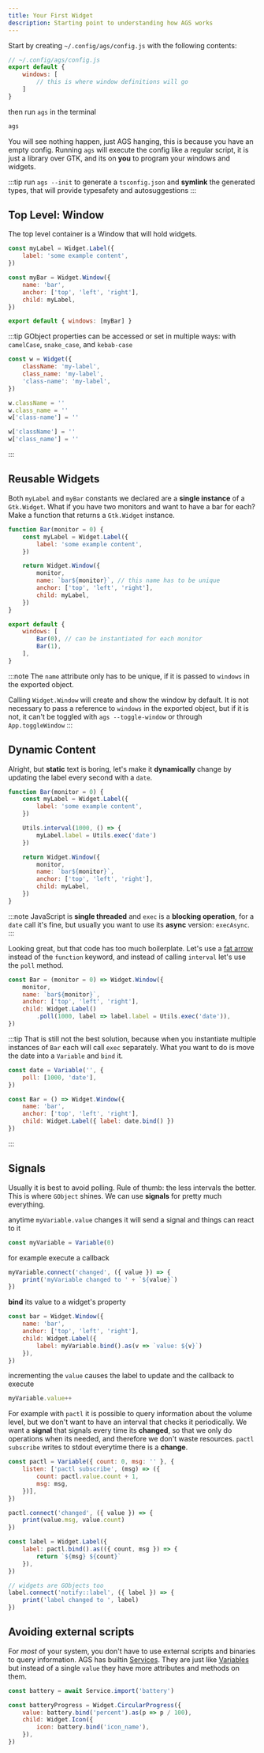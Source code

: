 ```yaml
---
title: Your First Widget
description: Starting point to understanding how AGS works
---
```


Start by creating `~/.config/ags/config.js` with the following contents:

```js
// ~/.config/ags/config.js
export default {
    windows: [
        // this is where window definitions will go
    ]
}
```

then run `ags` in the terminal

```bash
ags
```

You will see nothing happen, just AGS hanging,
this is because you have an empty config.
Running `ags` will execute the config like a regular script,
it is just a library over GTK, and its on **you** to program your windows and widgets.

:::tip
run `ags --init` to generate a `tsconfig.json` and **symlink** the generated types,
that will provide typesafety and autosuggestions
:::

## Top Level: Window

The top level container is a Window that will hold widgets.

```js
const myLabel = Widget.Label({
    label: 'some example content',
})

const myBar = Widget.Window({
    name: 'bar',
    anchor: ['top', 'left', 'right'],
    child: myLabel,
})

export default { windows: [myBar] }
```

:::tip
GObject properties can be accessed or set in multiple ways:
with `camelCase`, `snake_case`, and `kebab-case`

```js
const w = Widget({
    className: 'my-label',
    class_name: 'my-label',
    'class-name': 'my-label',
})

w.className = ''
w.class_name = ''
w['class-name'] = ''

w['className'] = ''
w['class_name'] = ''
```

:::

## Reusable Widgets

Both `myLabel` and `myBar` constants we declared are a **single instance**
of a `Gtk.Widget`. What if you have two monitors and want to have
a bar for each? Make a function that returns a `Gtk.Widget` instance.

```js
function Bar(monitor = 0) {
    const myLabel = Widget.Label({
        label: 'some example content',
    })

    return Widget.Window({
        monitor,
        name: `bar${monitor}`, // this name has to be unique
        anchor: ['top', 'left', 'right'],
        child: myLabel,
    })
}

export default {
    windows: [
        Bar(0), // can be instantiated for each monitor
        Bar(1),
    ],
}
```

:::note
The `name` attribute only has to be unique,
if it is passed to `windows` in the exported object.

Calling `Widget.Window` will create and show the window by default.
It is not necessary to pass a reference to `windows` in
the exported object, but if it is not,
it can't be toggled with `ags --toggle-window` or through `App.toggleWindow`
:::

## Dynamic Content

Alright, but **static** text is boring, let's make it **dynamically** change by updating the label every second with a `date`.

```js
function Bar(monitor = 0) {
    const myLabel = Widget.Label({
        label: 'some example content',
    })

    Utils.interval(1000, () => {
        myLabel.label = Utils.exec('date')
    })

    return Widget.Window({
        monitor,
        name: `bar${monitor}`,
        anchor: ['top', 'left', 'right'],
        child: myLabel,
    })
}
```

:::note
JavaScript is **single threaded** and `exec` is a **blocking operation**,
for a `date` call it's fine, but usually you want to use its **async** version: `execAsync`.
:::

Looking great, but that code has too much boilerplate.
Let's use a [fat arrow](https://developer.mozilla.org/en-US/docs/Web/JavaScript/Reference/Functions/Arrow_functions)
instead of the `function` keyword, and instead of calling `interval`
let's use the `poll` method.

```js
const Bar = (monitor = 0) => Widget.Window({
    monitor,
    name: `bar${monitor}`,
    anchor: ['top', 'left', 'right'],
    child: Widget.Label()
        .poll(1000, label => label.label = Utils.exec('date')),
})
```

:::tip
That is still not the best solution, because when you instantiate multiple
instances of `Bar` each will call `exec` separately.
What you want to do is move the date into a `Variable` and `bind` it.

```js
const date = Variable('', {
    poll: [1000, 'date'],
})

const Bar = () => Widget.Window({
    name: 'bar',
    anchor: ['top', 'left', 'right'],
    child: Widget.Label({ label: date.bind() })
})
```

:::

## Signals

Usually it is best to avoid polling. Rule of thumb: the less intervals the better.
This is where `GObject` shines. We can use **signals** for pretty much everything.

anytime `myVariable.value` changes it will send a signal
and things can react to it

```js
const myVariable = Variable(0)
```

for example execute a callback

```js
myVariable.connect('changed', ({ value }) => {
    print('myVariable changed to ' + `${value}`)
})
```

**bind** its value to a widget's property

```js
const bar = Widget.Window({
    name: 'bar',
    anchor: ['top', 'left', 'right'],
    child: Widget.Label({
        label: myVariable.bind().as(v => `value: ${v}`)
    }),
})

```

incrementing the `value` causes the label to update and the callback to execute

```js
myVariable.value++
```

For example with `pactl` it is possible to query information about the volume level,
but we don't want to have an interval that checks it periodically.
We want a **signal** that signals every time its **changed**,
so that we only do operations when its needed, and therefore we don't waste resources.
`pactl subscribe` writes to stdout everytime there is a **change**.

```js
const pactl = Variable({ count: 0, msg: '' }, {
    listen: ['pactl subscribe', (msg) => ({
        count: pactl.value.count + 1,
        msg: msg,
    })],
})

pactl.connect('changed', ({ value }) => {
    print(value.msg, value.count)
})

const label = Widget.Label({
    label: pactl.bind().as(({ count, msg }) => {
        return `${msg} ${count}`
    }),
})

// widgets are GObjects too
label.connect('notify::label', ({ label }) => {
    print('label changed to ', label)
})
```

## Avoiding external scripts

For *most* of your system, you don't have to use external
scripts and binaries to query information.
AGS has builtin [Services](../services).
They are just like [Variables](../variables) but instead
of a single `value` they have more attributes and methods on them.

```js
const battery = await Service.import('battery')

const batteryProgress = Widget.CircularProgress({
    value: battery.bind('percent').as(p => p / 100),
    child: Widget.Icon({
        icon: battery.bind('icon_name'),
    }),
})
```
